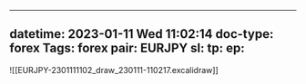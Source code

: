 
---
datetime: 2023-01-11 Wed 11:02:14
doc-type: forex
Tags: forex
pair: EURJPY
sl:
tp:
ep:
---
![[EURJPY-2301111102_draw_230111-110217.excalidraw]]
